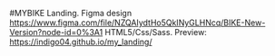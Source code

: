 #MYBIKE Landing.
Figma design https://www.figma.com/file/NZQAIydtHo5QkINyGLHNcq/BIKE-New-Version?node-id=0%3A1
HTML5/Css/Sass.
Preview: https://indigo04.github.io/my_landing/
